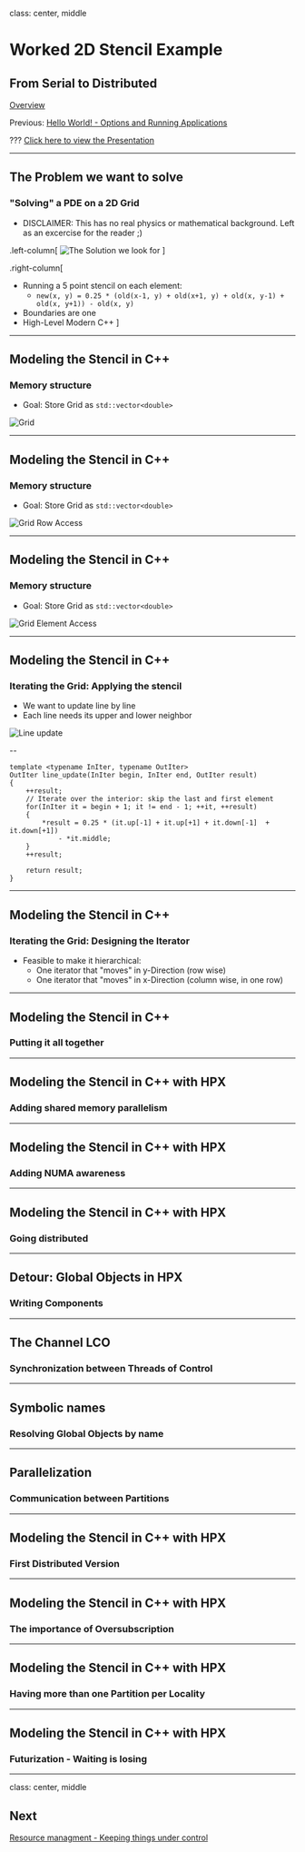 
class: center, middle

# Worked 2D Stencil Example
## From Serial to Distributed

[Overview](..)

Previous: [Hello World! - Options and Running Applications](../session4)

???
[Click here to view the Presentation](https://stellar-group.github.io/tutorials/cscs2016/session5/)

---
## The Problem we want to solve
### "Solving" a PDE on a 2D Grid

* DISCLAIMER: This has no real physics or mathematical background. Left as an excercise for the reader ;)

.left-column[
![The Solution we look for](images/solution.png)
]

.right-column[
* Running a 5 point stencil on each element:
    * `new(x, y) = 0.25 * (old(x-1, y) + old(x+1, y) + old(x, y-1) + old(x, y+1)) - old(x, y)`
* Boundaries are one
* High-Level Modern C++
]

---
## Modeling the Stencil in C++
### Memory structure

* Goal: Store Grid as `std::vector<double>`

![Grid](images/grid.png)

---
## Modeling the Stencil in C++
### Memory structure

* Goal: Store Grid as `std::vector<double>`

![Grid Row Access](images/grid_row_access.png)

---
## Modeling the Stencil in C++
### Memory structure

* Goal: Store Grid as `std::vector<double>`

![Grid Element Access](images/grid_element_access.png)

---
## Modeling the Stencil in C++
### Iterating the Grid: Applying the stencil

* We want to update line by line
* Each line needs its upper and lower neighbor

![Line update](images/line_update.png)

--
```
template <typename InIter, typename OutIter>
OutIter line_update(InIter begin, InIter end, OutIter result)
{
    ++result;
    // Iterate over the interior: skip the last and first element
    for(InIter it = begin + 1; it != end - 1; ++it, ++result)
    {
        *result = 0.25 * (it.up[-1] + it.up[+1] + it.down[-1]  + it.down[+1])
            - *it.middle;
    }
    ++result;

    return result;
}
```

---
## Modeling the Stencil in C++
### Iterating the Grid: Designing the Iterator

* Feasible to make it hierarchical:
    * One iterator that "moves" in y-Direction (row wise)
    * One iterator that "moves" in x-Direction (column wise, in one row)



---
## Modeling the Stencil in C++
### Putting it all together

---
## Modeling the Stencil in C++ with HPX
### Adding shared memory parallelism

---
## Modeling the Stencil in C++ with HPX
### Adding NUMA awareness

---
## Modeling the Stencil in C++ with HPX
### Going distributed

---
## Detour: Global Objects in HPX
### Writing Components

---
## The Channel LCO
### Synchronization between Threads of Control

---
## Symbolic names
### Resolving Global Objects by name

---
## Parallelization
### Communication between Partitions

---
## Modeling the Stencil in C++ with HPX
### First Distributed Version

---
## Modeling the Stencil in C++ with HPX
### The importance of Oversubscription

---
## Modeling the Stencil in C++ with HPX
### Having more than one Partition per Locality

---
## Modeling the Stencil in C++ with HPX
### Futurization - Waiting is losing


---
class: center, middle
## Next

[Resource managment - Keeping things under control](../session6)

